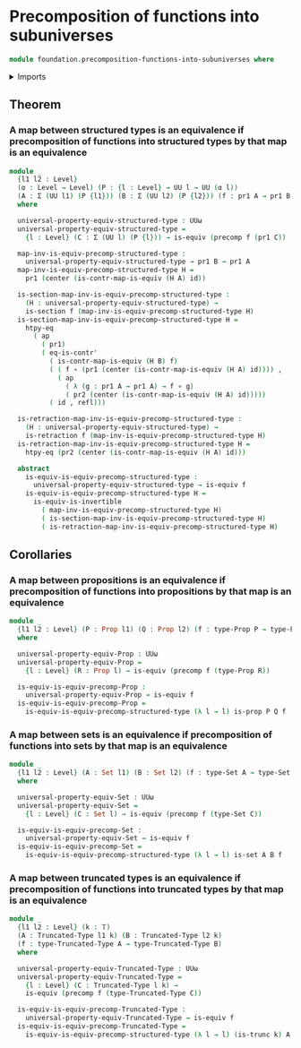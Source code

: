 # Precomposition of functions into subuniverses

```agda
module foundation.precomposition-functions-into-subuniverses where
```

<details><summary>Imports</summary>

```agda
open import foundation.action-on-identifications-functions
open import foundation.dependent-pair-types
open import foundation.universe-levels

open import foundation-core.contractible-maps
open import foundation-core.contractible-types
open import foundation-core.equivalences
open import foundation-core.function-extensionality
open import foundation-core.function-types
open import foundation-core.identity-types
open import foundation-core.precomposition-functions
open import foundation-core.propositions
open import foundation-core.retractions
open import foundation-core.sections
open import foundation-core.sets
open import foundation-core.truncated-types
open import foundation-core.truncation-levels
```

</details>

## Theorem

### A map between structured types is an equivalence if precomposition of functions into structured types by that map is an equivalence

```agda
module _
  {l1 l2 : Level}
  (α : Level → Level) (P : {l : Level} → UU l → UU (α l))
  (A : Σ (UU l1) (P {l1})) (B : Σ (UU l2) (P {l2})) (f : pr1 A → pr1 B)
  where

  universal-property-equiv-structured-type : UUω
  universal-property-equiv-structured-type =
    {l : Level} (C : Σ (UU l) (P {l})) → is-equiv (precomp f (pr1 C))

  map-inv-is-equiv-precomp-structured-type :
    universal-property-equiv-structured-type → pr1 B → pr1 A
  map-inv-is-equiv-precomp-structured-type H =
    pr1 (center (is-contr-map-is-equiv (H A) id))

  is-section-map-inv-is-equiv-precomp-structured-type :
    (H : universal-property-equiv-structured-type) →
    is-section f (map-inv-is-equiv-precomp-structured-type H)
  is-section-map-inv-is-equiv-precomp-structured-type H =
    htpy-eq
      ( ap
        ( pr1)
        ( eq-is-contr'
          ( is-contr-map-is-equiv (H B) f)
          ( ( f ∘ (pr1 (center (is-contr-map-is-equiv (H A) id)))) ,
            ( ap
              ( λ (g : pr1 A → pr1 A) → f ∘ g)
              ( pr2 (center (is-contr-map-is-equiv (H A) id)))))
          ( id , refl)))

  is-retraction-map-inv-is-equiv-precomp-structured-type :
    (H : universal-property-equiv-structured-type) →
    is-retraction f (map-inv-is-equiv-precomp-structured-type H)
  is-retraction-map-inv-is-equiv-precomp-structured-type H =
    htpy-eq (pr2 (center (is-contr-map-is-equiv (H A) id)))

  abstract
    is-equiv-is-equiv-precomp-structured-type :
      universal-property-equiv-structured-type → is-equiv f
    is-equiv-is-equiv-precomp-structured-type H =
      is-equiv-is-invertible
        ( map-inv-is-equiv-precomp-structured-type H)
        ( is-section-map-inv-is-equiv-precomp-structured-type H)
        ( is-retraction-map-inv-is-equiv-precomp-structured-type H)
```

## Corollaries

### A map between propositions is an equivalence if precomposition of functions into propositions by that map is an equivalence

```agda
module _
  {l1 l2 : Level} (P : Prop l1) (Q : Prop l2) (f : type-Prop P → type-Prop Q)
  where

  universal-property-equiv-Prop : UUω
  universal-property-equiv-Prop =
    {l : Level} (R : Prop l) → is-equiv (precomp f (type-Prop R))

  is-equiv-is-equiv-precomp-Prop :
    universal-property-equiv-Prop → is-equiv f
  is-equiv-is-equiv-precomp-Prop =
    is-equiv-is-equiv-precomp-structured-type (λ l → l) is-prop P Q f
```

### A map between sets is an equivalence if precomposition of functions into sets by that map is an equivalence

```agda
module _
  {l1 l2 : Level} (A : Set l1) (B : Set l2) (f : type-Set A → type-Set B)
  where

  universal-property-equiv-Set : UUω
  universal-property-equiv-Set =
    {l : Level} (C : Set l) → is-equiv (precomp f (type-Set C))

  is-equiv-is-equiv-precomp-Set :
    universal-property-equiv-Set → is-equiv f
  is-equiv-is-equiv-precomp-Set =
    is-equiv-is-equiv-precomp-structured-type (λ l → l) is-set A B f
```

### A map between truncated types is an equivalence if precomposition of functions into truncated types by that map is an equivalence

```agda
module _
  {l1 l2 : Level} (k : 𝕋)
  (A : Truncated-Type l1 k) (B : Truncated-Type l2 k)
  (f : type-Truncated-Type A → type-Truncated-Type B)
  where

  universal-property-equiv-Truncated-Type : UUω
  universal-property-equiv-Truncated-Type =
    {l : Level} (C : Truncated-Type l k) →
    is-equiv (precomp f (type-Truncated-Type C))

  is-equiv-is-equiv-precomp-Truncated-Type :
    universal-property-equiv-Truncated-Type → is-equiv f
  is-equiv-is-equiv-precomp-Truncated-Type =
    is-equiv-is-equiv-precomp-structured-type (λ l → l) (is-trunc k) A B f
```
